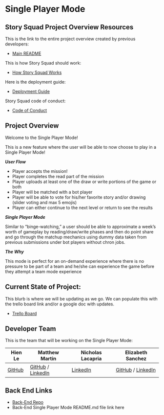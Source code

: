 # Single Player Mode 

## Story Squad Project Overview Resources 

This is the link to the entire project overview created by previous developers:
- [Main README](https://github.com/Lambda-School-Labs/story-squad-fe/blob/main/README.md) 

This is how Story Squad should work:
- [How Story Squad Works](https://github.com/Lambda-School-Labs/story-squad-fe/blob/main/storysquadExplained.md) 

Here is the deployment guide:
- [Deployment Guide](https://github.com/Lambda-School-Labs/story-squad-fe/blob/main/DEPLOYMENT_GUIDE.md) 

Story Squad code of conduct:
- [Code of Conduct](https://github.com/Lambda-School-Labs/story-squad-fe/blob/main/CODE_OF_CONDUCT.md) 

## Project Overview
Welcome to the Single Player Mode! 

This is a new feature where the user will be able to now choose to play in a Single Player Mode! 

__*User Flow*__ 
- Player accepts the mission! 
- Player completes the read part of the mission 
- Player uploads at least one of the draw or write portions of the game or both 
- Player will be matched with a bot player 
- Player will be able to vote for his/her favorite story and/or drawing (slider voting and max 5 emojis) 
- Player can either continue to the next level or return to see the results

__*Single Player Mode*__

Similar to “binge-watching,” a user should be able to approximate a week’s worth of gameplay by reading/draw/write phases and then do point share and go through the matchup mechanics using dummy data taken from previous submissions under bot players without chron jobs.

__*The Why*__

This mode is perfect for an on-demand experience where there is no pressure to be part of a team and he/she can experience the game before they attempt a team mode experience 

## Current State of Project:
This blurb is where we will be updating as we go. We can populate this with the trello board link and/or a google doc with updates.

- [Trello Board](https://trello.com/b/DObkyCgj/pt19-story-squad-team-c)

## Developer Team
This is the team that will be working on the Single Player Mode:

Hien Le | Matthew Martin| Nicholas Lacapria | Elizabeth Sanchez
--------|---------------|-------------------|------------------
[GitHub](https://github.com/askaborg)|[GitHub](https://github.com/Daemonlord92) / [LinkedIn](https://www.linkedin.com/in/matthew-jeshua-martin/)|[LinkedIn](https://www.linkedin.com/in/web-dev-nicholas-lacapria/)|[GitHub](https://github.com/elisan10) / [LinkedIn](https://www.linkedin.com/in/elizabeth-ann-sanchez)  
                                     
## Back End Links                                   
                                     
- [Back-End Repo](https://github.com/Lambda-School-Labs/story-squad-be) 
- Back-End Single Player Mode README.md file link here
